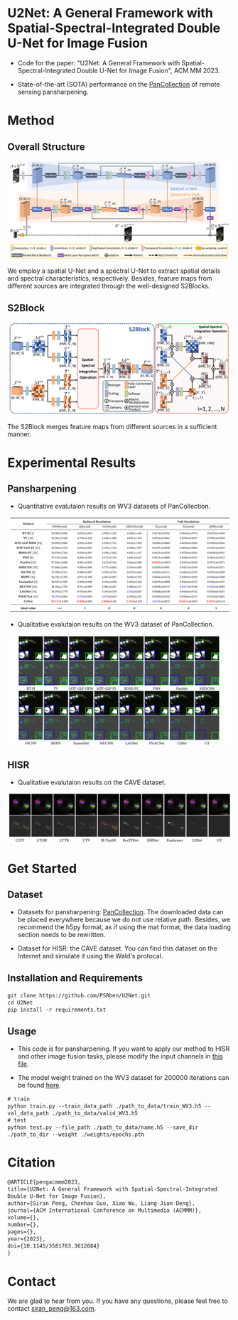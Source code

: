 # U2Net: A General Framework with Spatial-Spectral-Integrated Double U-Net for Image Fusion
- Code for the paper: "U2Net: A General Framework with Spatial-Spectral-Integrated Double U-Net for Image Fusion", ACM MM 2023.

- State-of-the-art (SOTA) performance on the [PanCollection](https://github.com/liangjiandeng/PanCollection) of remote sensing pansharpening.

# Method
## Overall Structure

![u2net](show_image/u2net.png#pic_center)

We employ a spatial U-Net and a spectral U-Net to extract spatial details and spectral characteristics, respectively. Besides, feature maps from different sources are integrated through the well-designed S2Blocks.

## S2Block

![s2block](show_image/s2block.png#pic_center)

The S2Block merges feature maps from different sources in a sufficient manner.

# Experimental Results
## Pansharpening
- Quantitative evalutaion results on WV3 datasets of PanCollection.

![wv3](show_image/wv3.png#pic_center)
- Qualitative evalutaion results on the WV3 dataset of PanCollection.

![wv3](show_image/wv3_visual.png#pic_center)

## HISR
- Qualitative evalutaion results on the CAVE dataset.

![cave](show_image/cave_visual.png#pic_center)

# Get Started
## Dataset
- Datasets for pansharpening: [PanCollection](https://github.com/liangjiandeng/PanCollection). The downloaded data can be placed everywhere because we do not use relative path. Besides, we recommend the h5py format, as if using the mat format, the data loading section needs to be rewritten.

- Dataset for HISR: the CAVE dataset. You can find this dataset on the Internet and simulate it using the Wald's protocal.

## Installation and Requirements
```shell
git clone https://github.com/PSRben/U2Net.git
cd U2Net
pip install -r requirements.txt
```

## Usage
- This code is for pansharpening. If you want to apply our method to HISR and other image fusion tasks, please modify the input channels in [this file](model/u2net.py).

- The model weight trained on the WV3 dataset for 200000 iterations can be found [here](weights/).

```shell
# train
python train.py --train_data_path ./path_to_data/train_WV3.h5 --val_data_path ./path_to_data/valid_WV3.h5
# test
python test.py --file_path ./path_to_data/name.h5 --save_dir ./path_to_dir --weight ./weights/epochs.pth
```

# Citation
```shell
@ARTICLE{pengacmmm2023,
title={U2Net: A General Framework with Spatial-Spectral-Integrated Double U-Net for Image Fusion},
author={Siran Peng, Chenhao Guo, Xiao Wu, Liang-Jian Deng},
journal={ACM International Conference on Multimedia (ACMMM)},
volume={},
number={},
pages={},
year={2023},
doi={10.1145/3581783.3612084}
}
```

# Contact
We are glad to hear from you. If you have any questions, please feel free to contact siran_peng@163.com.

